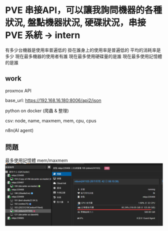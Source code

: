 # PVE 串接API，可以讓我詢問機器的各種狀況, 盤點機器狀況, 硬碟狀況，串接 PVE 系統 → intern
有多少台機器是使用率普遍低的
掛在誰身上的使用率是普遍低的
平均的消耗率是多少
現在最多機器的使用者有誰
現在最多使用硬碟量的是誰
現在最多使用記憶體的是誰

## work
proxmox API

base_url: https://192.168.16.180:8006/api2/json 

python on docker (爬蟲 & 整理)

csv: 
node, name, maxmem, mem, cpu, cpus



n8n(AI agent)


## 問題
最多使用記憶體 mem/maxmem
![alt text](image.png)

